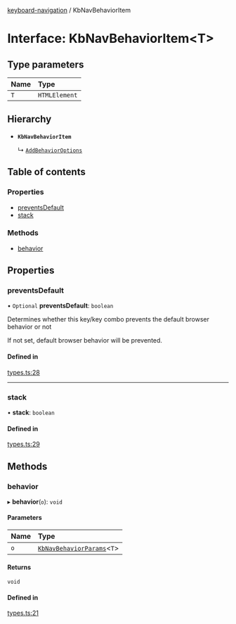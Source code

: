 [keyboard-navigation](../README.md) / KbNavBehaviorItem

# Interface: KbNavBehaviorItem<T\>

## Type parameters

| Name | Type |
| :------ | :------ |
| `T` | `HTMLElement` |

## Hierarchy

- **`KbNavBehaviorItem`**

  ↳ [`AddBehaviorOptions`](AddBehaviorOptions.md)

## Table of contents

### Properties

- [preventsDefault](KbNavBehaviorItem.md#preventsdefault)
- [stack](KbNavBehaviorItem.md#stack)

### Methods

- [behavior](KbNavBehaviorItem.md#behavior)

## Properties

### preventsDefault

• `Optional` **preventsDefault**: `boolean`

Determines whether this key/key combo prevents the default browser
behavior or not

If not set, default browser behavior will be prevented.

#### Defined in

[types.ts:28](https://github.com/harshulvijay/keyboard-navigation/blob/9fb72fc/lib/types.ts#L28)

___

### stack

• **stack**: `boolean`

#### Defined in

[types.ts:29](https://github.com/harshulvijay/keyboard-navigation/blob/9fb72fc/lib/types.ts#L29)

## Methods

### behavior

▸ **behavior**(`o`): `void`

#### Parameters

| Name | Type |
| :------ | :------ |
| `o` | [`KbNavBehaviorParams`](KbNavBehaviorParams.md)<`T`\> |

#### Returns

`void`

#### Defined in

[types.ts:21](https://github.com/harshulvijay/keyboard-navigation/blob/9fb72fc/lib/types.ts#L21)
